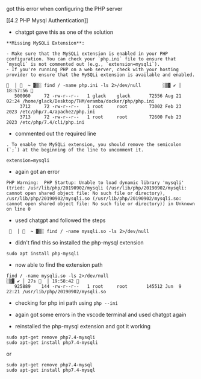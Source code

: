 got this error when configuring the PHP server

[[4.2 PHP Mysql Authentication]]


- chatgpt gave this as one of the solution 

```
**Missing MySQLi Extension**:

- Make sure that the MySQLi extension is enabled in your PHP configuration. You can check your `php.ini` file to ensure that `mysqli` is not commented out (e.g., `extension=mysqli`).
- If you're running PHP on a web server, check with your hosting provider to ensure that the MySQLi extension is available and enabled.
```



```
  │   ~ ▓▒░ find / -name php.ini -ls 2>/dev/null        ░▒▓ ✔ │ 18:57:56   
   500060     72 -rw-r--r--   1 glack    glack       72556 Aug 21 02:24 /home/glack/Desktop/THM/eramba/docker/php/php.ini
     3712     72 -rw-r--r--   1 root     root        73002 Feb 23  2023 /etc/php/7.4/apache2/php.ini
     3713     72 -rw-r--r--   1 root     root        72600 Feb 23  2023 /etc/php/7.4/cli/php.ini

```

- commented out the required line 
```
. To enable the MySQLi extension, you should remove the semicolon (`;`) at the beginning of the line to uncomment it.
```

`extension=mysqli`

- again got an error 
```
PHP Warning:  PHP Startup: Unable to load dynamic library 'mysqli' (tried: /usr/lib/php/20190902/mysqli (/usr/lib/php/20190902/mysqli: cannot open shared object file: No such file or directory), /usr/lib/php/20190902/mysqli.so (/usr/lib/php/20190902/mysqli.so: cannot open shared object file: No such file or directory)) in Unknown on line 0
```


- used chatgpt and followed the steps

```
   │   ~ ▓▒░ find / -name mysqli.so -ls 2>/dev/null
```

- didn't find this so installed the php-mysql extension

```
sudo apt install php-mysqli
```

- now able to find the extension path
```
find / -name mysqli.so -ls 2>/dev/null                                                              ░▒▓ ✔ │ 27s   │ 19:58:42   
   925889    144 -rw-r--r--   1 root     root       145512 Jun  9 22:21 /usr/lib/php/20190902/mysqli.so
```

- checking for php ini path using
`php --ini`


- again got some errors in the vscode terminal and used chatgpt again

- reinstalled the php-mysql extension and got it working

```
sudo apt-get remove php7.4-mysqli 
sudo apt-get install php7.4-mysqli
```

or

```
sudo apt-get remove php7.4-mysql
sudo apt-get install php7.4-mysql
```


